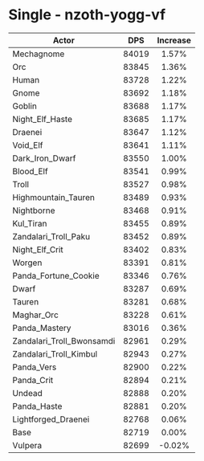 # Single - nzoth-yogg-vf
| Actor | DPS | Increase |
|---|:---:|:---:|
|Mechagnome|84019|1.57%|
|Orc|83845|1.36%|
|Human|83728|1.22%|
|Gnome|83692|1.18%|
|Goblin|83688|1.17%|
|Night_Elf_Haste|83685|1.17%|
|Draenei|83647|1.12%|
|Void_Elf|83641|1.11%|
|Dark_Iron_Dwarf|83550|1.00%|
|Blood_Elf|83541|0.99%|
|Troll|83527|0.98%|
|Highmountain_Tauren|83489|0.93%|
|Nightborne|83468|0.91%|
|Kul_Tiran|83455|0.89%|
|Zandalari_Troll_Paku|83452|0.89%|
|Night_Elf_Crit|83402|0.83%|
|Worgen|83391|0.81%|
|Panda_Fortune_Cookie|83346|0.76%|
|Dwarf|83287|0.69%|
|Tauren|83281|0.68%|
|Maghar_Orc|83228|0.61%|
|Panda_Mastery|83016|0.36%|
|Zandalari_Troll_Bwonsamdi|82961|0.29%|
|Zandalari_Troll_Kimbul|82943|0.27%|
|Panda_Vers|82900|0.22%|
|Panda_Crit|82894|0.21%|
|Undead|82888|0.20%|
|Panda_Haste|82881|0.20%|
|Lightforged_Draenei|82768|0.06%|
|Base|82719|0.00%|
|Vulpera|82699|-0.02%|
